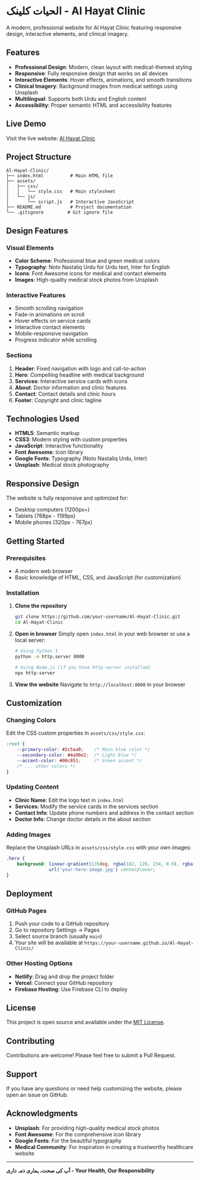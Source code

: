 # الحیات کلینک - Al Hayat Clinic

A modern, professional website for Al Hayat Clinic featuring responsive design, interactive elements, and clinical imagery.

## Features

- **Professional Design**: Modern, clean layout with medical-themed styling
- **Responsive**: Fully responsive design that works on all devices
- **Interactive Elements**: Hover effects, animations, and smooth transitions
- **Clinical Imagery**: Background images from medical settings using Unsplash
- **Multilingual**: Supports both Urdu and English content
- **Accessibility**: Proper semantic HTML and accessibility features

## Live Demo

Visit the live website: [Al Hayat Clinic](https://your-username.github.io/Al-Hayat-Clinic/)

## Project Structure

```
Al-Hayat-Clinic/
├── index.html          # Main HTML file
├── assets/
│   ├── css/
│   │   └── style.css   # Main stylesheet
│   └── js/
│       └── script.js   # Interactive JavaScript
├── README.md           # Project documentation
└── .gitignore         # Git ignore file
```

## Design Features

### Visual Elements
- **Color Scheme**: Professional blue and green medical colors
- **Typography**: Noto Nastaliq Urdu for Urdu text, Inter for English
- **Icons**: Font Awesome icons for medical and contact elements
- **Images**: High-quality medical stock photos from Unsplash

### Interactive Features
- Smooth scrolling navigation
- Fade-in animations on scroll
- Hover effects on service cards
- Interactive contact elements
- Mobile-responsive navigation
- Progress indicator while scrolling

### Sections
1. **Header**: Fixed navigation with logo and call-to-action
2. **Hero**: Compelling headline with medical background
3. **Services**: Interactive service cards with icons
4. **About**: Doctor information and clinic features
5. **Contact**: Contact details and clinic hours
6. **Footer**: Copyright and clinic tagline

## Technologies Used

- **HTML5**: Semantic markup
- **CSS3**: Modern styling with custom properties
- **JavaScript**: Interactive functionality
- **Font Awesome**: Icon library
- **Google Fonts**: Typography (Noto Nastaliq Urdu, Inter)
- **Unsplash**: Medical stock photography

## Responsive Design

The website is fully responsive and optimized for:
- Desktop computers (1200px+)
- Tablets (768px - 1199px)
- Mobile phones (320px - 767px)

## Getting Started

### Prerequisites
- A modern web browser
- Basic knowledge of HTML, CSS, and JavaScript (for customization)

### Installation

1. **Clone the repository**
   ```bash
   git clone https://github.com/your-username/Al-Hayat-Clinic.git
   cd Al-Hayat-Clinic
   ```

2. **Open in browser**
   Simply open `index.html` in your web browser or use a local server:
   ```bash
   # Using Python 3
   python -m http.server 8000
   
   # Using Node.js (if you have http-server installed)
   npx http-server
   ```

3. **View the website**
   Navigate to `http://localhost:8000` in your browser

## Customization

### Changing Colors
Edit the CSS custom properties in `assets/css/style.css`:
```css
:root {
    --primary-color: #2c5aa0;    /* Main blue color */
    --secondary-color: #4a90e2;  /* Light blue */
    --accent-color: #00c851;     /* Green accent */
    /* ... other colors */
}
```

### Updating Content
- **Clinic Name**: Edit the logo text in `index.html`
- **Services**: Modify the service cards in the services section
- **Contact Info**: Update phone numbers and address in the contact section
- **Doctor Info**: Change doctor details in the about section

### Adding Images
Replace the Unsplash URLs in `assets/css/style.css` with your own images:
```css
.hero {
    background: linear-gradient(135deg, rgba(102, 126, 234, 0.9), rgba(118, 75, 162, 0.9)),
                url('your-hero-image.jpg') center/cover;
}
```

## Deployment

### GitHub Pages
1. Push your code to a GitHub repository
2. Go to repository Settings → Pages
3. Select source branch (usually `main`)
4. Your site will be available at `https://your-username.github.io/Al-Hayat-Clinic/`

### Other Hosting Options
- **Netlify**: Drag and drop the project folder
- **Vercel**: Connect your GitHub repository
- **Firebase Hosting**: Use Firebase CLI to deploy

## License

This project is open source and available under the [MIT License](LICENSE).

## Contributing

Contributions are welcome! Please feel free to submit a Pull Request.

## Support

If you have any questions or need help customizing the website, please open an issue on GitHub.

## Acknowledgments

- **Unsplash**: For providing high-quality medical stock photos
- **Font Awesome**: For the comprehensive icon library
- **Google Fonts**: For the beautiful typography
- **Medical Community**: For inspiration in creating a trustworthy healthcare website

---

**آپ کی صحت، ہماری ذمہ داری - Your Health, Our Responsibility**

